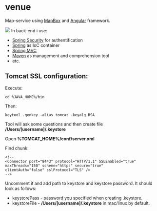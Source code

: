 # venue

Map-service using [MapBox](https://www.mapbox.com/) and [Angular](https://angularjs.org/) framework.

![](https://pp.vk.me/c621416/v621416334/1a15e/Gx4oHF6qiog.jpg)
In back-end i use:

* [Spring Security](https://github.com/vladthelittleone/venue/tree/master/venue-web/src/main/webapp/WEB-INF/spring/security) for authentification
* [Spring](https://github.com/vladthelittleone/venue/tree/master/venue-web/src/main/webapp/WEB-INF/spring) as IoC container 
* [Spring MVC](https://github.com/vladthelittleone/venue/tree/master/venue-web/src/main/java/com/venue/web/controller)
* [Maven](https://github.com/vladthelittleone/venue/blob/master/venue-web/pom.xml) as management and comprehension tool
* etc.

## Tomcat SSL configuration:

Execute:

```
cd %JAVA_HOME%/bin
```

Then:

```
keytool -genkey -alias tomcat -keyalg RSA 
```
Tool will ask some questions and then create file **/Users/[username]/.keystore**

Open **%TOMCAT_HOME%/conf/server.xml**

Find chunk:

```
<!--
<Connector port="8443" protocol="HTTP/1.1" SSLEnabled="true"
maxThreads="150" scheme="https" secure="true"
clientAuth="false" sslProtocol="TLS" />
-->
```

Uncomment it and add path to keystore and keystore password. It should look as follows:

<Connector port="8443" protocol="HTTP/1.1" SSLEnabled="true"
               maxThreads="150" scheme="https" secure="true"
               clientAuth="false" sslProtocol="TLS"
               keystoreFile="keystoreFile" 
               keystorePass="keystorePass"/>
               
* keystorePass - password you specified when creating .keystore.
* keystoreFile - **/Users/[username]/.keystore** in mac/linux by default.
